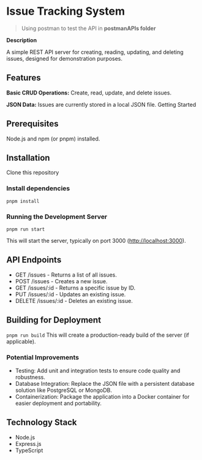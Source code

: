 # Issue Tracking System

> Using postman to test the API in **postmanAPIs folder**

**Description**

A simple REST API server for creating, reading, updating, and deleting issues, designed for demonstration purposes.

## Features

**Basic CRUD Operations:** Create, read, update, and delete issues.

**JSON Data:** Issues are currently stored in a local JSON file.
Getting Started

## Prerequisites

Node.js and npm (or pnpm) installed.

## Installation

Clone this repository

### Install dependencies

`pnpm install`

### Running the Development Server

`pnpm run start`

This will start the server, typically on port 3000 (<http://localhost:3000>).

## API Endpoints

- GET /issues - Returns a list of all issues.
- POST /issues - Creates a new issue.
- GET /issues/:id - Returns a specific issue by ID.
- PUT /issues/:id - Updates an existing issue.
- DELETE /issues/:id - Deletes an existing issue.

## Building for Deployment

`pnpm run build`
This will create a production-ready build of the server (if applicable).

### Potential Improvements

- Testing: Add unit and integration tests to ensure code quality and robustness.
- Database Integration: Replace the JSON file with a persistent database solution like PostgreSQL or MongoDB.
- Containerization: Package the application into a Docker container for easier deployment and portability.

## Technology Stack

- Node.js
- Express.js
- TypeScript
